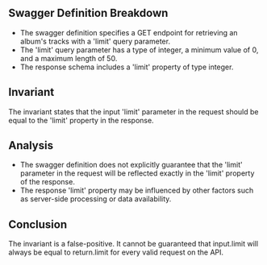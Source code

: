 ## Swagger Definition Breakdown
- The swagger definition specifies a GET endpoint for retrieving an album's tracks with a 'limit' query parameter.
- The 'limit' query parameter has a type of integer, a minimum value of 0, and a maximum length of 50.
- The response schema includes a 'limit' property of type integer.

## Invariant
The invariant states that the input 'limit' parameter in the request should be equal to the 'limit' property in the response.

## Analysis
- The swagger definition does not explicitly guarantee that the 'limit' parameter in the request will be reflected exactly in the 'limit' property of the response.
- The response 'limit' property may be influenced by other factors such as server-side processing or data availability.

## Conclusion
The invariant is a false-positive. It cannot be guaranteed that input.limit will always be equal to return.limit for every valid request on the API.
